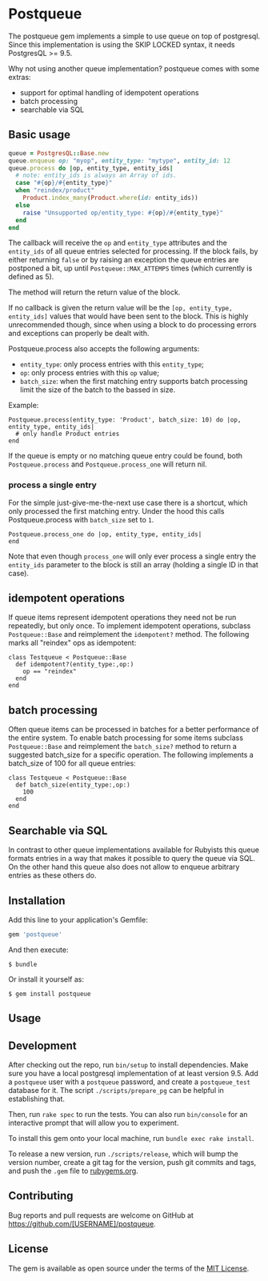 # Postqueue

The postqueue gem implements a simple to use queue on top of postgresql. Since this implementation is using the SKIP LOCKED
syntax, it needs PostgresQL >= 9.5.

Why not using another queue implementation? postqueue comes with some extras:

- support for optimal handling of idempotent operations 
- batch processing
- searchable via SQL

## Basic usage

```ruby
queue = PostgresQL::Base.new
queue.enqueue op: "myop", entity_type: "mytype", entity_id: 12
queue.process do |op, entity_type, entity_ids|
  # note: entity_ids is always an Array of ids.
  case "#{op}/#{entity_type}"
  when "reindex/product"
    Product.index_many(Product.where(id: entity_ids))
  else
    raise "Unsupported op/entity_type: #{op}/#{entity_type}"
  end
end
```

The callback will receive the `op` and `entity_type` attributes and the `entity_ids` of all queue entries
selected for processing. If the block fails, by either returning `false` or by raising an exception the
queue entries are postponed a bit, up until `Postqueue::MAX_ATTEMPS` times (which currently is defined as 5).

The method will return the return value of the block. 

If no callback is given the return value will be the `[op, entity_type, entity_ids]` values that would have
been sent to the block. This is highly unrecommended though, since when using a block to do processing errors
and exceptions can properly be dealt with.

Postqueue.process also accepts the following arguments:

- `entity_type`: only process entries with this `entity_type`;
- `op`: only process entries with this `op` value;
- `batch_size`: when the first matching entry supports batch processing limit the size of the batch to the bassed in size.

Example:

    Postqueue.process(entity_type: 'Product', batch_size: 10) do |op, entity_type, entity_ids|
      # only handle Product entries
    end

If the queue is empty or no matching queue entry could be found, both `Postqueue.process` and `Postqueue.process_one` will return nil.

### process a single entry

For the simple just-give-me-the-next use case there is a shortcut, which only processed the first matching entry. Under the hood this calls Postqueue.process with `batch_size` set to `1`.

    Postqueue.process_one do |op, entity_type, entity_ids|
    end

Note that even though `process_one` will only ever process a single entry the `entity_ids` parameter to the block is still an array (holding a single ID in that case).

## idempotent operations

If queue items represent idempotent operations they need not be run repeatedly, but only once. To implement idempotent
operations, subclass `Postqueue::Base` and reimplement the `idempotent?` method. The following marks all "reindex" 
ops as idempotent:

    class Testqueue < Postqueue::Base
      def idempotent?(entity_type:,op:)
        op == "reindex"
      end
    end

## batch processing

Often queue items can be processed in batches for a better performance of the entire system. To enable
batch processing for some items subclass `Postqueue::Base` and reimplement the `batch_size?` method
to return a suggested batch_size for a specific operation. The following implements a batch_size of 100
for all queue entries: 

    class Testqueue < Postqueue::Base
      def batch_size(entity_type:,op:)
        100
      end
    end

## Searchable via SQL

In contrast to other queue implementations available for Rubyists this queue formats entries in a way that
makes it possible to query the queue via SQL. On the other hand this queue also does not allow to 
enqueue arbitrary entries as these others do.

## Installation

Add this line to your application's Gemfile:

```ruby
gem 'postqueue'
```

And then execute:

    $ bundle

Or install it yourself as:

    $ gem install postqueue

## Usage

## Development

After checking out the repo, run `bin/setup` to install dependencies. Make sure you have a local postgresql implementation of
at least version 9.5. Add a `postqueue` user with a `postqueue` password, and create a `postqueue_test` database for it. 
The script `./scripts/prepare_pg` can be helpful in establishing that.

Then, run `rake spec` to run the tests. You can also run `bin/console` for an interactive prompt that will allow you to experiment.

To install this gem onto your local machine, run `bundle exec rake install`. 

To release a new version, run `./scripts/release`, which will bump the version number, create a git tag for the version, push git commits and tags, and push the `.gem` file to [rubygems.org](https://rubygems.org).

## Contributing

Bug reports and pull requests are welcome on GitHub at https://github.com/[USERNAME]/postqueue.


## License

The gem is available as open source under the terms of the [MIT License](http://opensource.org/licenses/MIT).

